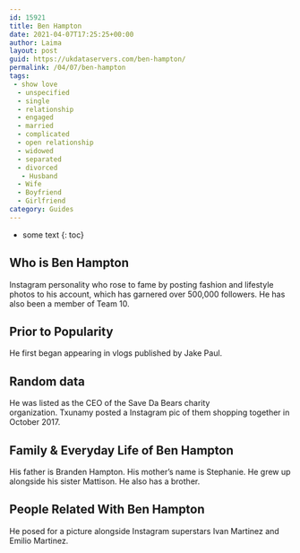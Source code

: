 ```yaml
---
id: 15921
title: Ben Hampton
date: 2021-04-07T17:25:25+00:00
author: Laima
layout: post
guid: https://ukdataservers.com/ben-hampton/
permalink: /04/07/ben-hampton
tags:
 - show love
  - unspecified
  - single
  - relationship
  - engaged
  - married
  - complicated
  - open relationship
  - widowed
  - separated
  - divorced
   - Husband
  - Wife
  - Boyfriend
  - Girlfriend
category: Guides
---
```


* some text
{: toc}


## Who is Ben Hampton
                  
                  
                  
Instagram personality who rose to fame by posting fashion and lifestyle photos to his account, which has garnered over 500,000 followers. He has also been a member of Team 10.
                  
              
            
              
            
                
                
                
## Prior to Popularity
                  
                  
                  
He first began appearing in vlogs published by Jake Paul. 
                  
              
            
              
            
                
                
                
## Random data
                  
                  
                  
He was listed as the CEO of the Save Da Bears charity organization. Txunamy posted a Instagram pic of them shopping together in October 2017.
                  
              
            
              
            
                
                
                
## Family & Everyday Life of Ben Hampton
                  
                  
                  
His father is Branden Hampton. His mother&#8217;s name is Stephanie. He grew up alongside his sister Mattison. He also has a brother.
                  
              
            
              
            
                
                
                
## People Related With Ben Hampton
                  
                  
                  
He posed for a picture alongside Instagram superstars Ivan Martinez and Emilio Martinez.
                  
              
            
              
            
                
              
            
              
              
            
            
              
            
          
          
          